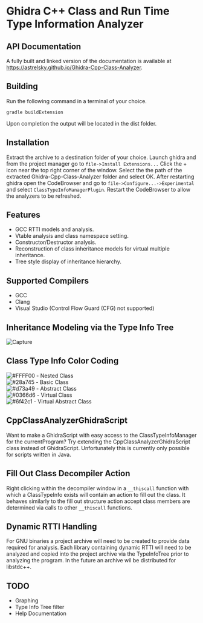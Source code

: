 Ghidra C++ Class and Run Time Type Information Analyzer
=======================================================

API Documentation
-----------------
A fully built and linked version of the documentation is available at https://astrelsky.github.io/Ghidra-Cpp-Class-Analyzer.

Building
--------

Run the following command in a terminal of your choice.

`gradle buildExtension`

Upon completion the output will be located in the dist folder.

Installation
------------

Extract the archive to a destination folder of your choice.
Launch ghidra and from the project manager go to `file->Install Extensions...`
Click the + icon near the top right corner of the window.
Select the the path of the extracted Ghidra-Cpp-Class-Analyzer folder and select OK.
After restarting ghidra open the CodeBrowser and go to `file->Configure...->Experimental` and select `ClassTypeInfoManagerPlugin`. Restart the CodeBrowser to allow the analyzers to be refreshed.

Features
--------

* GCC RTTI models and analysis.
* Vtable analysis and class namespace setting.
* Constructor/Destructor analysis.
* Reconstruction of class inheritance models for virtual multiple inheritance.
* Tree style display of inheritance hierarchy.

Supported Compilers
-------------------

* GCC
* Clang
* Visual Studio (Control Flow Guard (CFG) not supported)

Inheritance Modeling via the Type Info Tree
-------------------------------------------

![Capture](https://user-images.githubusercontent.com/46897303/86498580-62295580-bd54-11ea-9434-d1b3e6e40a4c.PNG)

Class Type Info Color Coding
----------------------------

![#FFFF00](https://via.placeholder.com/15/ffff00/000000?text=+) - Nested Class  
![#28a745](https://via.placeholder.com/15/28a745/000000?text=+) - Basic Class  
![#d73a49](https://via.placeholder.com/15/d73a49/000000?text=+) - Abstract Class  
![#0366d6](https://via.placeholder.com/15/0366d6/000000?text=+) - Virtual Class  
![#6f42c1](https://via.placeholder.com/15/6f42c1/000000?text=+) - Virtual Abstract Class

CppClassAnalyzerGhidraScript
----------------------------

Want to make a GhidraScript with easy access to the ClassTypeInfoManager for the currentProgram? Try extending the CppClassAnalyzerGhidraScript class instead of GhidraScript. Unfortunately this is currently only possible for scripts written in Java.

Fill Out Class Decompiler Action
--------------------------------

Right clicking within the decompiler window in a `__thiscall` function with which a ClassTypeInfo exists will contain an action to fill out the class. It behaves similarly to the fill out structure action accept class members are determined via calls to other `__thiscall` functions.

Dynamic RTTI Handling
---------------------

For GNU binaries a project archive will need to be created to provide data required for analysis. Each library containing dynamic RTTI will need to be analyzed and copied into the project archive via the TypeInfoTree prior to analyzing the program. In the future an archive wil be distributed for libstdc++.

TODO
----

* Graphing
* Type Info Tree filter
* Help Documentation
